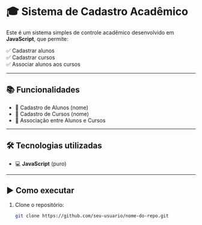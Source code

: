 # 🎓 Sistema de Cadastro Acadêmico

Este é um sistema simples de controle acadêmico desenvolvido em **JavaScript**, que permite:

✅ Cadastrar alunos  
✅ Cadastrar cursos  
✅ Associar alunos aos cursos

---

## 📚 Funcionalidades

- 👤 Cadastro de Alunos (nome)
- 📘 Cadastro de Cursos (nome)
- 🔗 Associação entre Alunos e Cursos

---

## 🛠 Tecnologias utilizadas

- 💻 **JavaScript** (puro)
---

## ▶️ Como executar

1. Clone o repositório:
   ```bash
   git clone https://github.com/seu-usuario/nome-do-repo.git
